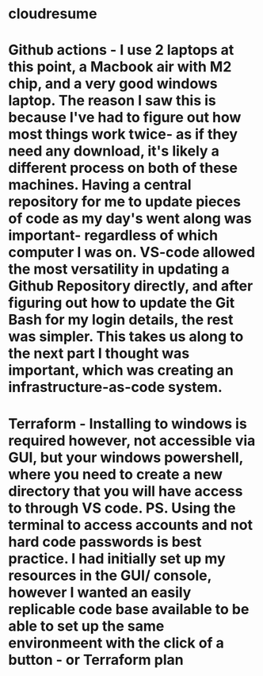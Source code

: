 # cloudresume
# Github actions - I use 2 laptops at this point, a Macbook air with M2 chip, and a very good windows laptop. The reason I saw this is because I've had to figure out how most things work twice- as if they need any download, it's likely a different process on both of these machines. Having a central repository for me to update pieces of code as my day's went along was important- regardless of which computer I was on. VS-code allowed the most versatility in updating a Github Repository directly, and after figuring out how to update the Git Bash for my login details, the rest was simpler. This takes us along to the next part I thought was important, which was creating an infrastructure-as-code system.
# Terraform - Installing to windows is required however, not accessible via GUI, but your windows powershell, where you need to create a new directory that you will have access to through VS code. PS. Using the terminal to access accounts and not hard code passwords is best practice. I had initially set up my resources in the GUI/ console, however I wanted an easily replicable code base available to be able to set up the same environmeent with the click of a button - or Terraform plan
